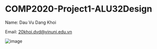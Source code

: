 # COMP2020-Project1-ALU32Design
Name: Dau Vu Dang Khoi

Email: 20khoi.dvd@vinuni.edu.vn

![image](https://user-images.githubusercontent.com/91077898/137897952-99c3a72f-a467-4e00-8356-84fa5986e54f.png)
